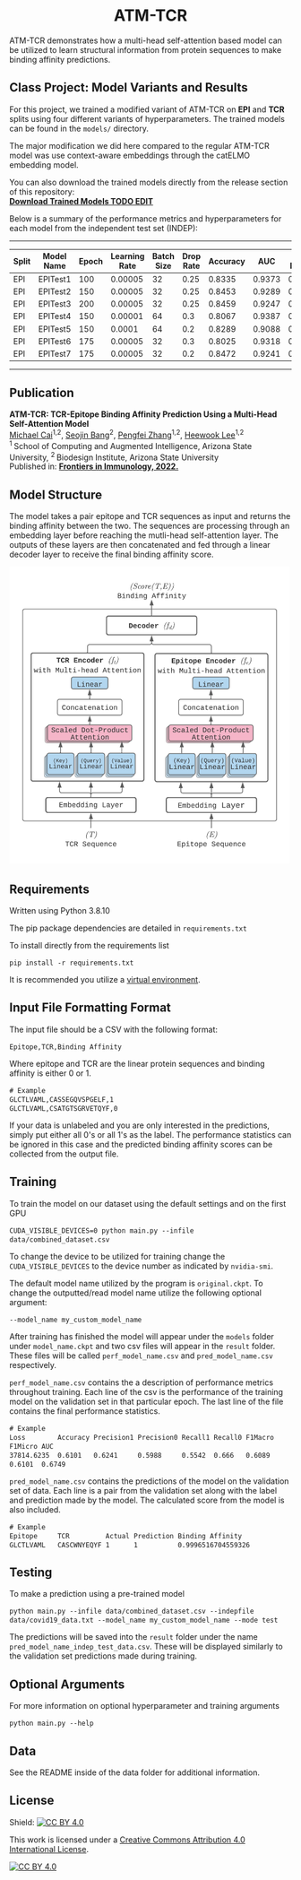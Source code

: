 <h1 align="center">
    ATM-TCR
</h1>

ATM-TCR demonstrates how a multi-head self-attention based model can be utilized to learn structural information from protein sequences to make binding affinity predictions.

## Class Project: Model Variants and Results

For this project, we trained a modified variant of ATM-TCR on **EPI** and **TCR** splits using four different variants of hyperparameters. The trained models can be found in the `models/` directory.

The major modification we did here compared to the regular ATM-TCR model was use context-aware embeddings through the catELMO embedding model.

You can also download the trained models directly from the release section of this repository:  
[**Download Trained Models TODO EDIT**](https://github.com/imaad-uni/cse494-599-Project/releases/tag/v1.0.0-ATM-TCR)

Below is a summary of the performance metrics and hyperparameters for each model from the independent test set (INDEP):

---

| Split | Model Name  | Epoch | Learning Rate | Batch Size | Drop Rate | Accuracy | AUC   | F1 Macro | F1 Micro | Loss       | Precision0 | Precision1 | Recall0 | Recall1 |
|-------|-------------|-------|---------------|------------|-----------|----------|-------|----------|----------|------------|------------|------------|---------|---------|
| EPI   | EPITest1    | 100   | 0.00005       | 32         | 0.25      | 0.8335   | 0.9373| 0.831    | 0.8335   | 47896.0302 | 0.7688     | 0.9391     | 0.9537  | 0.7132  |
| EPI   | EPITest2    | 150   | 0.00005       | 32         | 0.25      | 0.8453   | 0.9289| 0.8445   | 0.8453   | 75092.6377 | 0.8014     | 0.9041     | 0.9181  | 0.7725  |
| EPI   | EPITest3    | 200   | 0.00005       | 32         | 0.25      | 0.8459   | 0.9247| 0.8456   | 0.8459   | 132178.5278| 0.8168     | 0.881      | 0.8919  | 0.7999  |
| EPI   | EPITest4    | 150   | 0.00001       | 64         | 0.3       | 0.8067   | 0.9387| 0.8011   | 0.8067   | 89171.7366 | 0.7296     | 0.9616     | 0.9745  | 0.6388  |
| EPI   | EPITest5    | 150   | 0.0001        | 64         | 0.2       | 0.8289   | 0.9088| 0.8287   | 0.8289   | 180212.2307| 0.8469     | 0.8126     | 0.8029  | 0.8548  |
| EPI   | EPITest6    | 175   | 0.00005       | 32         | 0.3       | 0.8025   | 0.9318| 0.7969   | 0.8025   | 84192.5049 | 0.727      | 0.9534     | 0.9689  | 0.6361  |
| EPI   | EPITest7    | 175   | 0.00005       | 32         | 0.2       | 0.8472   | 0.9241| 0.8472   | 0.8472   | 147628.785 | 0.8418     | 0.8527     | 0.855   | 0.8394  |

---


## Publication
<b>ATM-TCR: TCR-Epitope Binding Affinity Prediction Using a Multi-Head Self-Attention Model</b> <br/>
[Michael Cai](https://github.com/cai-michael)<sup>1,2</sup>, [Seojin Bang](https://github.com/SeojinBang)<sup>2</sup>, [Pengfei Zhang](https://github.com/pzhang84)<sup>1,2</sup>, [Heewook Lee](https://scai.engineering.asu.edu/faculty/computer-science-and-engineering/heewook-lee/)<sup>1,2</sup><br/>
<sup>1 </sup>School of Computing and Augmented Intelligence, Arizona State University, <sup>2 </sup>Biodesign Institute, Arizona State University <br/>
Published in: [**Frontiers in Immunology, 2022.**](https://www.frontiersin.org/articles/10.3389/fimmu.2022.893247/full)

## Model Structure

The model takes a pair epitope and TCR sequences as input and returns the binding affinity between the two. The sequences are processing through an embedding layer before reaching the mutli-head self-attention layer. The outputs of these layers are then concatenated and fed through a linear decoder layer to receive the final binding affinity score.

<img src="data/fig/model.png" alt="drawing" width="500"/>

## Requirements
Written using Python 3.8.10

The pip package dependencies are detailed in ```requirements.txt```

To install directly from the requirements list
```
pip install -r requirements.txt
```
It is recommended you utilize a [virtual environment](https://packaging.python.org/en/latest/guides/installing-using-pip-and-virtual-environments/).

## Input File Formatting Format

The input file should be a CSV with the following format:
```
Epitope,TCR,Binding Affinity
```

Where epitope and TCR are the linear protein sequences and binding affinity is either 0 or 1.

```
# Example
GLCTLVAML,CASSEGQVSPGELF,1
GLCTLVAML,CSATGTSGRVETQYF,0
```

If your data is unlabeled and you are only interested in the predictions, simply put either all 0's or all 1's as the label. The performance statistics can be ignored in this case and the predicted binding affinity scores can be collected from the output file.

## Training
To train the model on our dataset using the default settings and on the first GPU
```
CUDA_VISIBLE_DEVICES=0 python main.py --infile data/combined_dataset.csv
```

To change the device to be utilized for training change the ```CUDA_VISIBLE_DEVICES``` to the device number as indicated by ```nvidia-smi```.

The default model name utilized by the program is  ```original.ckpt```. To change the outputted/read model name utilize the following optional argument:
```
--model_name my_custom_model_name
```

After training has finished the model will appear under the ```models``` folder under ```model_name.ckpt``` and two csv files will appear in the ```result``` folder. These files will be called ```perf_model_name.csv``` and ```pred_model_name.csv``` respectively.

```perf_model_name.csv``` contains the a description of performance metrics throughout training. Each line of the csv is the performance of the training model on the validation set in that particular epoch. The last line of the file contains the final performance statistics.
```
# Example
Loss        Accuracy Precision1 Precision0 Recall1 Recall0 F1Macro F1Micro AUC
37814.6235	0.6101	 0.6241	    0.5988	   0.5542  0.666   0.6089  0.6101  0.6749
```

```pred_model_name.csv``` contains the predictions of the model on the validation set of data. Each line is a pair from the validation set along with the label and prediction made by the model. The calculated score from the model is also included.
```
# Example
Epitope     TCR	        Actual Prediction Binding Affinity
GLCTLVAML	CASCWNYEQYF	1	   1	      0.9996516704559326
```
## Testing
To make a prediction using a pre-trained model
```
python main.py --infile data/combined_dataset.csv --indepfile data/covid19_data.txt --model_name my_custom_model_name --mode test
```

The predictions will be saved into the ```result``` folder under the name ```pred_model_name_indep_test_data.csv```. These will be displayed similarly to the validation set predictions made during training.

## Optional Arguments

For more information on optional hyperparameter and training arguments
```
python main.py --help
```

## Data

See the README inside of the data folder for additional information.

## License

Shield: [![CC BY 4.0][cc-by-shield]][cc-by]

This work is licensed under a
[Creative Commons Attribution 4.0 International License][cc-by].

[![CC BY 4.0][cc-by-image]][cc-by]

[cc-by]: http://creativecommons.org/licenses/by/4.0/
[cc-by-image]: https://i.creativecommons.org/l/by/4.0/88x31.png
[cc-by-shield]: https://img.shields.io/badge/License-CC%20BY%204.0-lightgrey.svg
